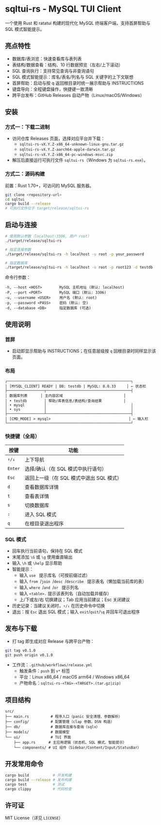 # sqltui-rs - MySQL TUI Client

一个使用 Rust 和 ratatui 构建的现代化 MySQL 终端客户端，支持首屏帮助与 SQL 模式智能提示。

## 亮点特性

- 数据库/表浏览：快速查看库与表列表
- 表结构/数据查看：结构、10 行数据预览（左右/上下滚动）
- SQL 查询执行：支持常见查询与非查询语句
- SQL 模式智能提示：库名/表名/列名与 SQL 关键字的上下文联想
- 首屏帮助：启动与按 q 返回根目录时统一展示帮助与 INSTRUCTIONS
- 键盘导向：全程键盘操作，快捷键一致清晰
- 跨平台发布：GitHub Releases 自动产物（Linux/macOS/Windows）

## 安装

### 方式一：下载二进制

- 访问仓库 Releases 页面，选择对应平台并下载：
  - `sqltui-rs-vX.Y.Z-x86_64-unknown-linux-gnu.tar.gz`
  - `sqltui-rs-vX.Y.Z-aarch64-apple-darwin.tar.gz`
  - `sqltui-rs-vX.Y.Z-x86_64-pc-windows-msvc.zip`
- 解压后直接运行可执行文件 `sqltui-rs`（Windows 为 `sqltui-rs.exe`）。

### 方式二：源码构建

前置：Rust 1.70+，可访问的 MySQL 服务器。

```bash
git clone <repository-url>
cd sqltui
cargo build --release
# 可执行文件位于 target/release/sqltui-rs
```

## 启动与连接

```bash
# 使用默认参数（localhost:3306, 用户 root）
./target/release/sqltui-rs

# 指定连接参数
./target/release/sqltui-rs -h localhost -u root -p your_password

# 指定数据库
./target/release/sqltui-rs -h localhost -u root -p root123 -d testdb
```

命令行参数：

```
-h, --host <HOST>        MySQL 主机地址 (默认: localhost)
-P, --port <PORT>        MySQL 端口 (默认: 3306)
-u, --username <USER>    用户名 (默认: root)
-p, --password <PASS>    密码 (默认: 空)
-d, --database <DB>      指定数据库 (可选)
```

## 使用说明

### 首屏

- 启动即显示帮助与 INSTRUCTIONS；在任意层级按 `q` 回根目录时同样显示该页面。

### 布局

```
┌─────────────────────────────────────────────────────────┐
│ [MYSQL_CLIENT] READY | DB: testdb | MySQL: 8.0.33     │ ← 状态栏
├─────────────────┬───────────────────────────────────────┤
│ 数据库列表      │ 主内容区域                            │
│ • testdb        │ 帮助/库表信息/表结构/查询结果          │
│ • mysql         │                                       │
│ • sys           │                                       │
├─────────────────┴───────────────────────────────────────┤
│ [CMD_MODE] > mysql>                                    │ ← 输入栏
└─────────────────────────────────────────────────────────┘
```

### 快捷键（全局）

| 按键 | 功能 |
|------|------|
| `↑/↓` | 上下导航 |
| `Enter` | 选择/确认（在 SQL 模式中执行语句） |
| `Esc` | 返回上一级（在 SQL 模式中退出 SQL 模式） |
| `d` | 查看数据库详情 |
| `t` | 查看表详情 |
| `s` | 切换数据库 |
| `:` | 进入 SQL 模式 |
| `q` | 在根目录退出程序 |

### SQL 模式

- 回车执行当前语句，保持在 SQL 模式
- 末尾添加 `\G` 或 `\g` 使用垂直输出
- 输入 `\h` 或 `\help` 显示帮助
- 智能提示：
  - 输入 `use ` 提示库名（可按前缀过滤）
  - 输入 `from `/`join `/`desc `/`describe ` 提示表名（懒加载当前库的表）
  - 输入 `where `/`and `/`or ` 提示列名
  - 输入 `<table>.` 提示该表列名（自动加载并缓存）
  - 上/下或左/右 切换建议；Tab 应用当前建议；Esc 关闭建议
- 历史记录：当建议关闭时，`↑/↓` 在历史命令中切换
- 退出：按 `Esc` 退出 SQL 模式；输入 `exit`/`quit`/`\q` 并回车可退出程序

## 发布与下载

- 打 tag 即生成对应 Release 与跨平台产物：

```bash
git tag v0.1.0
git push origin v0.1.0
```

- 工作流：`.github/workflows/release.yml`
  - 触发条件：`push` 到 `v*` 标签
  - 平台：Linux x86_64 / macOS arm64 / Windows x86_64
  - 产物命名：`sqltui-rs-<TAG>-<TARGET>.(tar.gz|zip)`

## 项目结构

```
src/
├── main.rs          # 程序入口（panic 安全清理、参数解析）
├── config/          # 配置管理（clap 参数、DSN 构造）
├── db/              # 数据库连接与查询（sqlx）
├── models/          # 数据模型
└── ui/              # TUI 界面
    ├── app.rs      # 主应用逻辑（状态机、SQL 模式、智能提示）
    └── components/ # UI 组件（Sidebar/Content/Input/StatusBar）
```

## 开发常用命令

```bash
cargo build           # 开发构建
cargo build --release # 发布构建
cargo test            # 测试
cargo clippy          # 代码检查
```

## 许可证

MIT License（详见 `LICENSE`）
